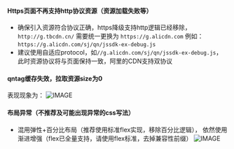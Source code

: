 #### Https页面不再支持http协议资源（资源加载失败等）
- 确保引入资源符合协议正确，https降级支持http逻辑已经移除，`http://g.tbcdn.cn/` 需要统一更换为 `https://g.alicdn.com` 例如：`https://g.alicdn.com/sj/qn/jssdk-ex-debug.js`
- 建议使用自适应protocol，如`//g.alicdn.com/sj/qn/jssdk-ex-debug.js`，此时资源协议将与页面保持一致，阿里的CDN支持双协议

#### qntag缓存失效，拉取资源size为0
表现现象为：
![IMAGE](https://img.alicdn.com/tfs/TB1h0EfcXOWBuNjy0FiXXXFxVXa-1116-493.png)

#### 布局异常（不推荐及可能出现异常的css写法）
- 混用弹性+百分比布局（推荐使用标准flex实现，移除百分比逻辑）， 依然使用渐进增强（flex已全量支持，请使用flex标准，去掉兼容性前缀）
![IMAGE](https://img.alicdn.com/tfs/TB1kMwfceSSBuNjy0FlXXbBpVXa-1396-688.png)




